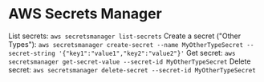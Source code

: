 # AWS Secrets Manager

List secrets: `aws secretsmanager list-secrets`
Create a secret ("Other Types"): `aws secretsmanager create-secret --name MyOtherTypeSecret --secret-string '{"key1":"value1","key2":"value2"}'`
Get secret: `aws secretsmanager get-secret-value --secret-id MyOtherTypeSecret`
Delete secret: `aws secretsmanager delete-secret --secret-id MyOtherTypeSecret`